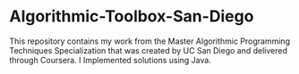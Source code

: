 # Algorithmic-Toolbox-San-Diego
This repository contains my work from the Master Algorithmic Programming Techniques Specialization that was created by UC San Diego and delivered through Coursera. I Implemented solutions using Java.

<Try>